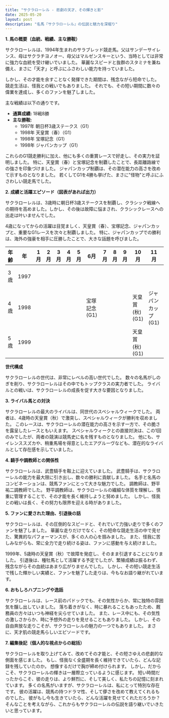 ```yaml
---
title: "サクラローレル - 悲劇の天才、その輝きと影"
date: 2025-05-20
layout: post
description: "名馬『サクラローレル』の伝説と魅力を深堀り"
---
```


**1. 馬の概要（血統、戦績、主な勝鞍）**

サクラローレルは、1994年生まれのサラブレッド競走馬。父はサンデーサイレンス、母はサクラチヨノオー、母父はマルゼンスキーという、当時としては非常に強力な血統を受け継いでいました。  華麗なスピードと抜群のスタミナを兼ね備え、まさに「天才」と呼ぶにふさわしい能力を持っていました。

しかし、その才能を余すことなく発揮できた期間は、残念ながら短命でした。  競走生活は、怪我との戦いでもありました。  それでも、その短い期間に数々の偉業を達成し、多くのファンを魅了しました。

主な戦績は以下の通りです。

* **通算成績:** 18戦8勝
* **主な勝鞍:**
    * 1997年  朝日杯3歳ステークス（G1）
    * 1998年  天皇賞（春）（G1）
    * 1998年  宝塚記念（G1）
    * 1998年  ジャパンカップ（G1）

これらのG1競走勝利に加え、他にも多くの重賞レースで好走し、その実力を証明しました。  特に、天皇賞（春）と宝塚記念を制覇したことで、長距離路線での強さを印象づけました。  ジャパンカップ制覇は、その潜在能力の高さを改めて示すものとなりました。  若くしてG1を4勝も挙げた、まさに"怪物"と呼ぶにふさわしい競走馬でした。


**2. 成績と活躍エピソード（図表があれば出力）**

サクラローレルは、3歳時に朝日杯3歳ステークスを制覇し、クラシック戦線への期待を高めました。しかし、その後は故障に悩まされ、クラシックレースへの出走は叶いませんでした。

4歳になってからの活躍は目覚ましく、天皇賞（春）、宝塚記念、ジャパンカップと、重要なG1レースを次々と制覇しました。  特に、ジャパンカップでの勝利は、海外の強豪を相手に圧勝したことで、大きな話題を呼びました。

| 年齢 | 年 | 1月 | 2月 | 3月 | 4月 | 5月 | 6月 | 7月 | 8月 | 9月 | 10月 | 11月 | 12月 |
|---|---|---|---|---|---|---|---|---|---|---|---|---|---|
| 3歳 | 1997 |  |  |  |  |  |  |  |  |  |  |  | 朝日杯3歳S(G1) |
| 4歳 | 1998 |  |  |  |  |  | 宝塚記念(G1) |  |  |  | 天皇賞(秋)(G1) | ジャパンカップ(G1) |  |
| 5歳 | 1999 |  |  |  |  |  |  |  |  |  | 天皇賞(秋)(G1) |  |  |


**世代構成**

サクラローレルの世代は、非常にレベルの高い世代でした。  数々の名馬がしのぎを削り、サクラローレルはその中でもトップクラスの実力者でした。  ライバルとの戦いは、サクラローレルの成長を促す大きな要因となりました。


**3. ライバル馬との対決**

サクラローレルの最大のライバルは、同世代のスペシャルウィークでした。  両者は、4歳時の天皇賞（秋）で激突し、スペシャルウィークが勝利を収めました。  このレースは、サクラローレルの潜在能力の高さを示す一方で、その脆さを露呈したレースともいえます。  スペシャルウィークとの直接対決は、この1回のみでしたが、両者の競演は競馬史に名を残すものとなりました。  他にも、サイレンススズカや、稍重馬場を得意としたエアグルーヴなども、潜在的なライバルとして存在感を示していました。


**4. 騎手や調教師との関係性**

サクラローレルは、武豊騎手を鞍上に迎えていました。  武豊騎手は、サクラローレルの能力を最大限に引き出し、数々の勝利に貢献しました。  名手と名馬のコンビネーションは、競馬ファンにとって大きな魅力でした。 調教師は、野平祐二調教師でした。  野平調教師は、サクラローレルの繊細な体質を理解し、慎重に管理することで、その才能を長く維持しようと努めました。  しかし、怪我との戦いは長く、その努力も限界を迎える時がありました。


**5. ファンに愛された理由、引退後の話**

サクラローレルは、その圧倒的なスピードと、それでいて力強い走りで多くのファンを魅了しました。  華麗な走りだけでなく、その短命な競走生活の中で見せた、驚異的なパフォーマンスが、多くの人の心を掴みました。  また、怪我に苦しみながらも、常に全力で走り続ける姿は、ファンに感動を与え続けました。

1999年、5歳時の天皇賞（秋）で故障を発症し、そのまま引退することになりました。  引退後は、種牡馬として活躍する予定でしたが、繁殖成績は振るわず、残念ながらその血統はあまり広がりませんでした。  しかし、その短い競走生活で残した輝かしい実績と、ファンを魅了した走りは、今もなお語り継がれています。


**6. おもしろハプニングや逸話**

サクラローレルは、レース前のパドックでも、その気性からか、常に独特の雰囲気を醸し出していました。  落ち着きがなく、時に暴れることもあったため、厩務員の方々はいつも神経を尖らせていました。  また、レース中にも、その気性の激しさからか、時に予想外の走りを見せることもありました。  しかし、その自由奔放な走りこそが、サクラローレルの魅力の一つでもありました。  まさに、天才肌の競走馬らしいエピソードです。


**7. 編集後記（個人的な視点からの総括）**

サクラローレルを取り上げてみて、改めてその才能と、その短さゆえの悲劇的な側面を感じました。  もし、怪我なく全盛期を長く維持できていたら、どんな記録を残していたのか。  想像するだけで胸が締め付けられます。  しかし、だからこそ、サクラローレルの輝きは一層際立っているように感じます。  短い時間だったからこそ、彼の走りは、より鮮烈に、そして美しく、私たちの記憶に刻まれています。  多くの名馬がいますが、サクラローレルは、私にとって特別な存在です。  彼の活躍は、競馬の持つドラマ性、そして儚さを改めて教えてくれるものでした。  彼がもし今も生きていたら、どんな活躍を見せてくれただろうか？  そんなことを考えながら、これからもサクラローレルの伝説を語り継いでいきたいと思っています。
